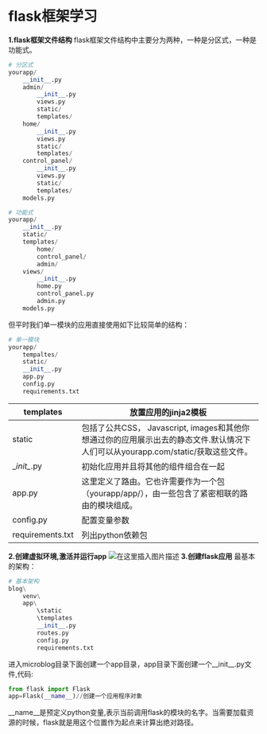 # flask框架学习

**1.flask框架文件结构**
flask框架文件结构中主要分为两种，一种是分区式，一种是功能式。

```python
# 分区式
yourapp/
    __init__.py
    admin/
        __init__.py
        views.py
        static/
        templates/
    home/
        __init__.py
        views.py
        static/
        templates/
    control_panel/
        __init__.py
        views.py
        static/
        templates/
    models.py
```

```python
# 功能式
yourapp/
    __init__.py
    static/
    templates/
        home/
        control_panel/
        admin/
    views/
        __init__.py
        home.py
        control_panel.py
        admin.py
    models.py
```

但平时我们单一模块的应用直接使用如下比较简单的结构：

```python
# 单一模块
yourapp/
	tempaltes/
	static/
	__init__.py
	app.py
	config.py
	requirements.txt
```

| templates        | 放置应用的jinja2模板                                         |
| ---------------- | ------------------------------------------------------------ |
| static           | 包括了公共CSS， Javascript, images和其他你想通过你的应用展示出去的静态文件.默认情况下人们可以从yourapp.com/static/获取这些文件。 |
| \__init\__.py    | 初始化应用并且将其他的组件组合在一起                         |
| app.py           | 这里定义了路由。它也许需要作为一个包（yourapp/app/），由一些包含了紧密相联的路由的模块组成。 |
| config.py        | 配置变量参数                                                 |
| requirements.txt | 列出python依赖包                                             |

**2.创建虚拟环境,激活并运行app**
![在这里插入图片描述](https://img-blog.csdnimg.cn/20200220134346506.png?x-oss-process=image/watermark,type_ZmFuZ3poZW5naGVpdGk,shadow_10,text_aHR0cHM6Ly9ibG9nLmNzZG4ubmV0L2Z4dDUyMA==,size_16,color_FFFFFF,t_70)
**3.创建flask应用**
最基本的架构：

```python
# 基本架构
blog\
	venv\
	app\
    	\static
    	\templates
		__init__.py
		routes.py
        config.py
        requirements.txt
```

进入microblog目录下面创建一个app目录，app目录下面创建一个__init__.py文件,代码:

```python
from flask import Flask
app=Flask(__name__)//创建一个应用程序对象
```

__name__是预定义python变量,表示当前调用flask的模块的名字。当需要加载资源的时候，flask就是用这个位置作为起点来计算出绝对路径。
